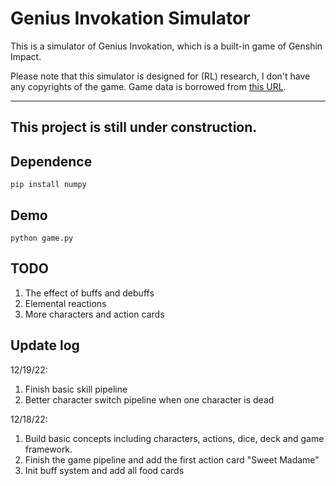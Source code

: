 # Genius Invokation Simulator

This is a simulator of Genius Invokation, which is a built-in game of Genshin Impact. 

Please note that this simulator is designed for (RL) research, I don't have any copyrights of the game.
Game data is borrowed from [this URL](https://www.ign.com/wikis/genshin-impact/Genius_Invokation:_All_Genshin_TCG_Cards).

---
## This project is still under construction. 

## Dependence
```
pip install numpy
```

## Demo
```
python game.py
```

## TODO
1. The effect of buffs and debuffs
2. Elemental reactions
3. More characters and action cards

## Update log
12/19/22:
1. Finish basic skill pipeline
2. Better character switch pipeline when one character is dead


12/18/22:
1. Build basic concepts including characters, actions, dice, deck and game framework.
2. Finish the game pipeline and add the first action card "Sweet Madame"
3. Init buff system and add all food cards
